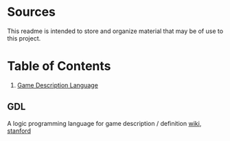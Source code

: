 # Sources
This readme is intended to store and organize material that may be of use to this project.

# Table of Contents
1. [Game Description Language](#GDL)

## GDL
A logic programming language for game description / definition [wiki](https://en.wikipedia.org/wiki/Game_Description_Language), [stanford](http://games.stanford.edu/games/gdl.html)


